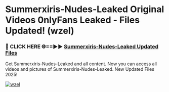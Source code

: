 # Summerxiris-Nudes-Leaked Original Videos 0nlyFans Leaked - Files Updated! (wzel)

<h3>🔴 CLICK HERE 🌐==►► <a href="https://tinyurl.com/4mcuefdz" rel="nofollow">Summerxiris-Nudes-Leaked Updated Files</a></h3>

Get Summerxiris-Nudes-Leaked and all content. Now you can access all videos and pictures of Summerxiris-Nudes-Leaked. New Updated Files 2025!

[![wzel](https://i.imgur.com/StAQSOY.gif)](https://tinyurl.com/4mcuefdz)
